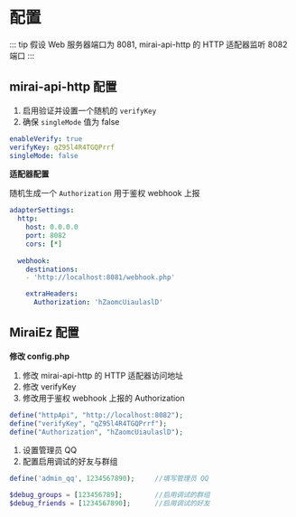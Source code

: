 # 配置

::: tip
假设 Web 服务器端口为 8081, mirai-api-http 的 HTTP 适配器监听 8082 端口
:::

## mirai-api-http 配置

1. 启用验证并设置一个随机的 `verifyKey`
1. 确保 `singleMode` 值为 false

```yml
enableVerify: true
verifyKey: qZ95l4R4TGQPrrf
singleMode: false
```

**适配器配置**

随机生成一个 `Authorization` 用于鉴权 webhook 上报

```yml
adapterSettings:
  http:
    host: 0.0.0.0
    port: 8082
    cors: [*]
    
  webhook:
    destinations: 
    - 'http://localhost:8081/webhook.php'

    extraHeaders:
      Authorization: 'hZaomcUiaulaslD'
```

## MiraiEz 配置

**修改 config.php**

1. 修改 mirai-api-http 的 HTTP 适配器访问地址
1. 修改 verifyKey
1. 修改用于鉴权 webhook 上报的 Authorization

```php
define("httpApi", "http://localhost:8082");
define("verifyKey", "qZ95l4R4TGQPrrf");
define("Authorization", "hZaomcUiaulaslD");
```

1. 设置管理员 QQ
1. 配置启用调试的好友与群组

```php
define('admin_qq', 1234567890);     //填写管理员 QQ

$debug_groups = [123456789];        //启用调试的群组
$debug_friends = [1234567890];      //启用调试的好友
```
